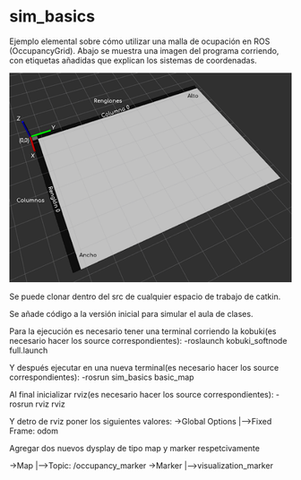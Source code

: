 # sim_basics

Ejemplo elemental sobre cómo utilizar una malla de ocupación en ROS (OccupancyGrid). Abajo se muestra una imagen del programa corriendo, con etiquetas añadidas que explican los sistemas de coordenadas.

![Grid axes](./images/gridaxes.png)

Se puede clonar dentro del src de cualquier espacio de trabajo de catkin.

Se añade código a la versión inicial para simular el aula de clases.

Para la ejecución es necesario tener una terminal corriendo la kobuki(es necesario hacer los source correspondientes):
  -roslaunch kobuki_softnode full.launch
  
  
Y después ejecutar en una nueva terminal(es necesario hacer los source correspondientes):
  -rosrun sim_basics basic_map
  
Al final inicializar rviz(es necesario hacer los source correspondientes):
   -rosrun rviz rviz 

Y detro de rviz poner los siguientes valores:
  ->Global Options
   |-->Fixed Frame: odom
   
Agregar dos nuevos dysplay de tipo map y marker respetcivamente 

  ->Map
  |-->Topic: /occupancy_marker
  ->Marker
  |-->visualization_marker
